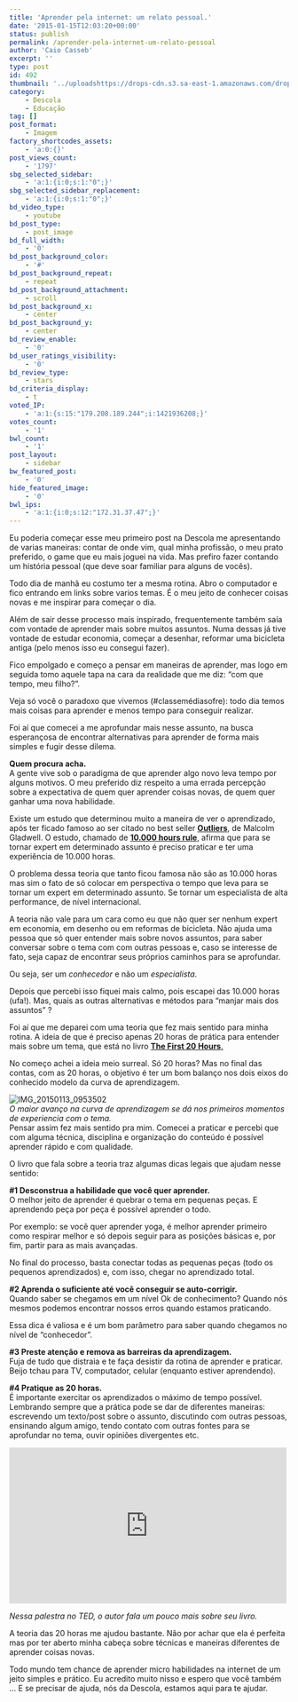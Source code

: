 ```yaml
---
title: 'Aprender pela internet: um relato pessoal.'
date: '2015-01-15T12:03:20+00:00'
status: publish
permalink: /aprender-pela-internet-um-relato-pessoal
author: 'Caio Casseb'
excerpt: ''
type: post
id: 492
thumbnail: '../uploadshttps://drops-cdn.s3.sa-east-1.amazonaws.com/drops-new/wp-content/uploads/2015/01/15120320/3564073294_00d9e16e21_b-150x150.jpg'
category:
    - Descola
    - Educação
tag: []
post_format:
    - Imagem
factory_shortcodes_assets:
    - 'a:0:{}'
post_views_count:
    - '1797'
sbg_selected_sidebar:
    - 'a:1:{i:0;s:1:"0";}'
sbg_selected_sidebar_replacement:
    - 'a:1:{i:0;s:1:"0";}'
bd_video_type:
    - youtube
bd_post_type:
    - post_image
bd_full_width:
    - '0'
bd_post_background_color:
    - '#'
bd_post_background_repeat:
    - repeat
bd_post_background_attachment:
    - scroll
bd_post_background_x:
    - center
bd_post_background_y:
    - center
bd_review_enable:
    - '0'
bd_user_ratings_visibility:
    - '0'
bd_review_type:
    - stars
bd_criteria_display:
    - t
voted_IP:
    - 'a:1:{s:15:"179.208.189.244";i:1421936208;}'
votes_count:
    - '1'
bwl_count:
    - '1'
post_layout:
    - sidebar
bw_featured_post:
    - '0'
hide_featured_image:
    - '0'
bwl_ips:
    - 'a:1:{i:0;s:12:"172.31.37.47";}'
---
```

Eu poderia começar esse meu primeiro post na Descola me apresentando de varias maneiras: contar de onde vim, qual minha profissão, o meu prato preferido, o game que eu mais joguei na vida. Mas prefiro fazer contando um história pessoal (que deve soar familiar para alguns de vocês).

Todo dia de manhã eu costumo ter a mesma rotina. Abro o computador e fico entrando em links sobre varios temas. É o meu jeito de conhecer coisas novas e me inspirar para começar o dia.

Além de sair desse processo mais inspirado, frequentemente também saía com vontade de aprender mais sobre muitos assuntos. Numa dessas já tive vontade de estudar economia, começar a desenhar, reformar uma bicicleta antiga (pelo menos isso eu consegui fazer).

Fico empolgado e começo a pensar em maneiras de aprender, mas logo em seguida tomo aquele tapa na cara da realidade que me diz: “com que tempo, meu filho?”.

Veja só você o paradoxo que vivemos (#classemédiasofre): todo dia temos mais coisas para aprender e menos tempo para conseguir realizar.

Foi aí que comecei a me aprofundar mais nesse assunto, na busca esperançosa de encontrar alternativas para aprender de forma mais simples e fugir desse dilema.

**Quem procura acha.**   
A gente vive sob o paradigma de que aprender algo novo leva tempo por alguns motivos. O meu preferido diz respeito a uma errada percepção sobre a expectativa de quem quer aprender coisas novas, de quem quer ganhar uma nova habilidade.

Existe um estudo que determinou muito a maneira de ver o aprendizado, após ter ficado famoso ao ser citado no best seller [**Outliers**](http://www.livrariacultura.com.br/p/fora-de-serie-outliers-2653185), de Malcolm Gladwell. O estudo, chamado de [**10.000 hours rule**](http://gladwell.com/outliers/the-10000-hour-rule/), afirma que para se tornar expert em determinado assunto é preciso praticar e ter uma experiência de 10.000 horas.

O problema dessa teoria que tanto ficou famosa não são as 10.000 horas mas sim o fato de só colocar em perspectiva o tempo que leva para se tornar um expert em determinado assunto. Se tornar um especialista de alta performance, de nível internacional.

A teoria não vale para um cara como eu que não quer ser nenhum expert em economia, em desenho ou em reformas de bicicleta. Não ajuda uma pessoa que só quer entender mais sobre novos assuntos, para saber conversar sobre o tema com com outras pessoas e, caso se interesse de fato, seja capaz de encontrar seus próprios caminhos para se aprofundar.

Ou seja, ser um *conhecedor* e não um *especialista*.

Depois que percebi isso fiquei mais calmo, pois escapei das 10.000 horas (ufa!). Mas, quais as outras alternativas e métodos para “manjar mais dos assuntos” ?

Foi aí que me deparei com uma teoria que fez mais sentido para minha rotina. A ideia de que é preciso apenas 20 horas de prática para entender mais sobre um tema, que está no livro [**The First 20 Hours**.](http://first20hours.com/)

No começo achei a ideia meio surreal. Só 20 horas? Mas no final das contas, com as 20 horas, o objetivo é ter um bom balanço nos dois eixos do conhecido modelo da curva de aprendizagem.

![IMG_20150113_0953502](http://s3-sa-east-1.amazonaws.com/drops-cdn/drops-new/wp-content/uploads/2015/01/15120320/IMG_20150113_0953502-1024x768.jpg)  
*O maior avanço na curva de aprendizagem se dá nos primeiros momentos de experiencia com o tema.*   
Pensar assim fez mais sentido pra mim. Comecei a praticar e percebi que com alguma técnica, disciplina e organização do conteúdo é possível aprender rápido e com qualidade.

O livro que fala sobre a teoria traz algumas dicas legais que ajudam nesse sentido:

**\#1 Desconstrua a habilidade que você quer aprender.**   
O melhor jeito de aprender é quebrar o tema em pequenas peças. E aprendendo peça por peça é possível aprender o todo.

Por exemplo: se você quer aprender yoga, é melhor aprender primeiro como respirar melhor e só depois seguir para as posições básicas e, por fim, partir para as mais avançadas.

No final do processo, basta conectar todas as pequenas peças (todo os pequenos aprendizados) e, com isso, chegar no aprendizado total.

**\#2 Aprenda o suficiente até você conseguir se auto-corrigir.**   
Quando saber se chegamos em um nível Ok de conhecimento? Quando nós mesmos podemos encontrar nossos erros quando estamos praticando.

Essa dica é valiosa e é um bom parâmetro para saber quando chegamos no nível de “conhecedor”.

**\#3 Preste atenção e remova as barreiras da aprendizagem.**   
Fuja de tudo que distraia e te faça desistir da rotina de aprender e praticar. Beijo tchau para TV, computador, celular (enquanto estiver aprendendo).

**\#4 Pratique as 20 horas.**   
É importante exercitar os aprendizados o máximo de tempo possível. Lembrando sempre que a prática pode se dar de diferentes maneiras: escrevendo um texto/post sobre o assunto, discutindo com outras pessoas, ensinando algum amigo, tendo contato com outras fontes para se aprofundar no tema, ouvir opiniões divergentes etc.

<iframe allow="accelerometer; autoplay; clipboard-write; encrypted-media; gyroscope; picture-in-picture" allowfullscreen="" frameborder="0" height="281" loading="lazy" src="https://www.youtube.com/embed/5MgBikgcWnY?start=10&feature=oembed" title="The first 20 hours -- how to learn anything | Josh Kaufman | TEDxCSU" width="500"></iframe>

*Nessa palestra no TED, o autor fala um pouco mais sobre seu livro.*

A teoria das 20 horas me ajudou bastante. Não por achar que ela é perfeita mas por ter aberto minha cabeça sobre técnicas e maneiras diferentes de aprender coisas novas.

Todo mundo tem chance de aprender micro habilidades na internet de um jeito simples e prático. Eu acredito muito nisso e espero que você também … E se precisar de ajuda, nós da Descola, estamos aqui para te ajudar.